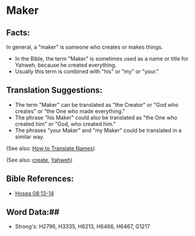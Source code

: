 # Maker #

## Facts: ##

In general, a "maker" is someone who creates or makes things. 

* In the Bible, the term "Maker" is sometimes used as a name or title for Yahweh, because he created everything.
* Usually this term is combined with "his" or "my" or "your."

## Translation Suggestions: ##

* The term "Maker" can be translated as "the Creator" or "God who creates" or "the One who made everything."
* The phrase "his Maker" could also be translated as "the One who created him" or "God, who created him."
* The phrases "your Maker" and "my Maker" could be translated in a similar way.

(See also: [How to Translate Names](rc://en/ta/man/translate/translate-names))

(See also: [create](../other/creation.md), [Yahweh](../kt/yahweh.md))

## Bible References: ##

* [Hosea 08:13-14](rc://en/tn/help/hos/08/13)

## Word Data:##

* Strong's: H2796, H3335, H6213, H6466, H6467, G1217
